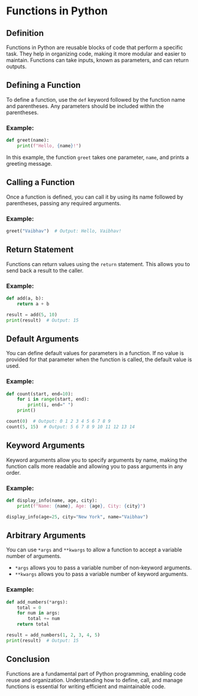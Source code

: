 # Functions in Python

## Definition
Functions in Python are reusable blocks of code that perform a specific task. They help in organizing code, making it more modular and easier to maintain. Functions can take inputs, known as parameters, and can return outputs.

## Defining a Function
To define a function, use the `def` keyword followed by the function name and parentheses. Any parameters should be included within the parentheses.

### Example:
```python
def greet(name):
    print(f"Hello, {name}!")
```
In this example, the function `greet` takes one parameter, `name`, and prints a greeting message.

## Calling a Function
Once a function is defined, you can call it by using its name followed by parentheses, passing any required arguments.

### Example:
```python
greet("Vaibhav")  # Output: Hello, Vaibhav!
```

## Return Statement
Functions can return values using the `return` statement. This allows you to send back a result to the caller.

### Example:
```python
def add(a, b):
    return a + b

result = add(5, 10)
print(result)  # Output: 15
```

## Default Arguments
You can define default values for parameters in a function. If no value is provided for that parameter when the function is called, the default value is used.

### Example:
```python
def count(start, end=10):
    for i in range(start, end):
        print(i, end=" ")
    print()

count(0)  # Output: 0 1 2 3 4 5 6 7 8 9
count(5, 15)  # Output: 5 6 7 8 9 10 11 12 13 14
```

## Keyword Arguments
Keyword arguments allow you to specify arguments by name, making the function calls more readable and allowing you to pass arguments in any order.

### Example:
```python
def display_info(name, age, city):
    print(f"Name: {name}, Age: {age}, City: {city}")

display_info(age=25, city="New York", name="Vaibhav")
```

## Arbitrary Arguments
You can use `*args` and `**kwargs` to allow a function to accept a variable number of arguments.

- `*args` allows you to pass a variable number of non-keyword arguments.
- `**kwargs` allows you to pass a variable number of keyword arguments.

### Example:
```python
def add_numbers(*args):
    total = 0
    for num in args:
        total += num
    return total

result = add_numbers(1, 2, 3, 4, 5)
print(result)  # Output: 15
```

## Conclusion
Functions are a fundamental part of Python programming, enabling code reuse and organization. Understanding how to define, call, and manage functions is essential for writing efficient and maintainable code.